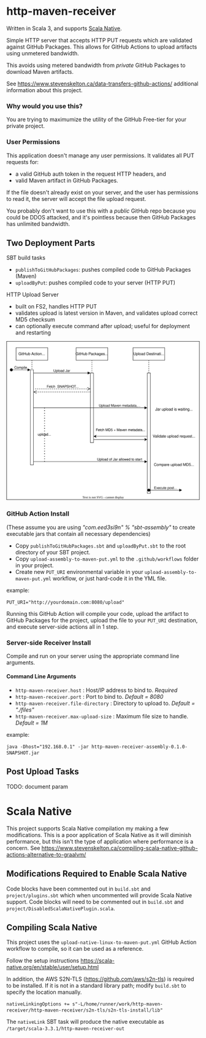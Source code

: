 # http-maven-receiver

Written in Scala 3, and supports [Scala Native](https://github.com/stevenrskelton/http-maven-receiver/tree/main#scala-native).

Simple HTTP server that accepts HTTP PUT requests which are validated against GitHub Packages.
This allows for GitHub Actions to upload artifacts using unmetered bandwidth.

This avoids using metered bandwidth from *private* GitHub Packages to download Maven artifacts.

See https://www.stevenskelton.ca/data-transfers-github-actions/ additional information about this project.


### Why would you use this?

You are trying to maximumize the utility of the GitHub Free-tier for your private project.

### User Permissions 

This application doesn't manage any user permissions. It validates all PUT requests for:
- a valid GitHub auth token in the request HTTP headers, and
- valid Maven artifact in GitHub Packages.

If the file doesn't already exist on your server, and the user has permissions to read it, the server will accept the file upload request.

You probably don't want to use this with a *public* GitHub repo because you could be DDOS attacked, and it's pointless because then GitHub Packages has unlimited bandwidth.


## Two Deployment Parts

SBT build tasks
- `publishToGitHubPackages`: pushes compiled code to GitHub Packages (Maven)
- `uploadByPut`: pushes compiled code to your server (HTTP PUT)

HTTP Upload Server
- built on FS2, handles HTTP PUT
- validates upload is latest version in Maven, and validates upload correct MD5 checksum
- can optionally execute command after upload; useful for deployment and restarting

![Request Flow](./requests.drawio.svg)

### GitHub Action Install

(These assume you are using _"com.eed3si9n" % "sbt-assembly"_ to create executable jars that contain all necessary dependencies)

- Copy `publishToGitHubPackages.sbt` and `uploadByPut.sbt` to the root directory of your SBT project.
- Copy `upload-assembly-to-maven-put.yml` to the `.github/workflows` folder in your project.
- Create new `PUT_URI` environmental variable in your `upload-assembly-to-maven-put.yml` workflow, or just hard-code it in the YML file.

example:
```
PUT_URI="http://yourdomain.com:8080/upload"
```

Running this GitHub Action will compile your code, upload the artifact to GitHub Packages for the project, upload the file to your `PUT_URI` destination, and execute server-side actions all in 1 step.

### Server-side Receiver Install

Compile and run on your server using the appropriate command line arguments.

#### Command Line Arguments

- `http-maven-receiver.host` : Host/IP address to bind to.  _Required_
- `http-maven-receiver.port` : Port to bind to. _Default = 8080_
- `http-maven-receiver.file-directory` : Directory to upload to. _Default = "./files"_
- `http-maven-receiver.max-upload-size` : Maximum file size to handle. _Default = 1M_

example:
```
java -Dhost="192.168.0.1" -jar http-maven-receiver-assembly-0.1.0-SNAPSHOT.jar
```

## Post Upload Tasks

TODO: document param




# Scala Native

This project supports Scala Native compilation my making a few modifications. This is a poor application of Scala Native as it will diminish performance, but this isn't the type of application 
where performance is a concern.
See https://www.stevenskelton.ca/compiling-scala-native-github-actions-alternative-to-graalvm/

## Modifications Required to Enable Scala Native

Code blocks have been commented out in `build.sbt` and `project/plugins.sbt` which when uncommented will provide Scala Native support.
Code blocks will need to be commented out in `build.sbt` and `project/DisabledScalaNativePlugin.scala`.

## Compiling Scala Native

This project uses the `upload-native-linux-to-maven-put.yml` GitHub Action workflow to compile, so it can be used as a reference.

Follow the setup instructions https://scala-native.org/en/stable/user/setup.html

In addition, the AWS S2N-TLS (https://github.com/aws/s2n-tls) is required to be installed.
If it is not in a standard library path; modify `build.sbt` to specify the location manually.

```
nativeLinkingOptions += s"-L/home/runner/work/http-maven-receiver/http-maven-receiver/s2n-tls/s2n-tls-install/lib"
```

The `nativeLink` SBT task will produce the native executable as `/target/scala-3.3.1/http-maven-receiver-out`
